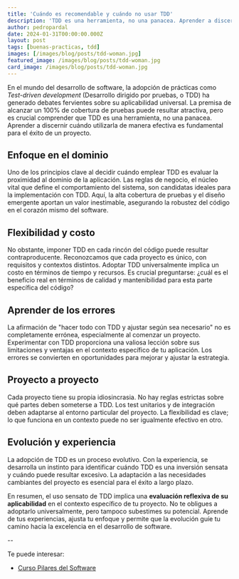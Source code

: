 ```yaml
---
title: 'Cuándo es recomendable y cuándo no usar TDD'
description: 'TDD es una herramienta, no una panacea. Aprender a discernir cuándo utilizarla de manera efectiva es fundamental para el éxito de un proyecto software.'
author: pedropardal
date: 2024-01-31T00:00:00.000Z
layout: post
tags: [buenas-practicas, tdd]
images: [/images/blog/posts/tdd-woman.jpg]
featured_image: /images/blog/posts/tdd-woman.jpg
card_image: /images/blog/posts/tdd-woman.jpg
---
```


En el mundo del desarrollo de software, la adopción de prácticas como *Test-driven development* (Desarrollo dirigido por pruebas, o TDD) ha generado debates fervientes sobre su aplicabilidad universal. La premisa de alcanzar un 100% de cobertura de pruebas puede resultar atractiva, pero es crucial comprender que TDD es una herramienta, no una panacea. Aprender a discernir cuándo utilizarla de manera efectiva es fundamental para el éxito de un proyecto.

## Enfoque en el dominio
Uno de los principios clave al decidir cuándo emplear TDD es evaluar la proximidad al dominio de la aplicación. Las reglas de negocio, el núcleo vital que define el comportamiento del sistema, son candidatas ideales para la implementación con TDD. Aquí, la alta cobertura de pruebas y el diseño emergente aportan un valor inestimable, asegurando la robustez del código en el corazón mismo del software.

## Flexibilidad y costo
No obstante, imponer TDD en cada rincón del código puede resultar contraproducente. Reconozcamos que cada proyecto es único, con requisitos y contextos distintos. Adoptar TDD universalmente implica un costo en términos de tiempo y recursos. Es crucial preguntarse: ¿cuál es el beneficio real en términos de calidad y mantenibilidad para esta parte específica del código?

## Aprender de los errores
La afirmación de "hacer todo con TDD y ajustar según sea necesario" no es completamente errónea, especialmente al comenzar un proyecto. Experimentar con TDD proporciona una valiosa lección sobre sus limitaciones y ventajas en el contexto específico de tu aplicación. Los errores se convierten en oportunidades para mejorar y ajustar la estrategia.

## Proyecto a proyecto
Cada proyecto tiene su propia idiosincrasia. No hay reglas estrictas sobre qué partes deben someterse a TDD. Los test unitarios y de integración deben adaptarse al entorno particular del proyecto. La flexibilidad es clave; lo que funciona en un contexto puede no ser igualmente efectivo en otro.

## Evolución y experiencia
La adopción de TDD es un proceso evolutivo. Con la experiencia, se desarrolla un instinto para identificar cuándo TDD es una inversión sensata y cuándo puede resultar excesivo. La adaptación a las necesidades cambiantes del proyecto es esencial para el éxito a largo plazo.

En resumen, el uso sensato de TDD implica una **evaluación reflexiva de su aplicabilidad** en el contexto específico de tu proyecto. No te obligues a adoptarlo universalmente, pero tampoco subestimes su potencial. Aprende de tus experiencias, ajusta tu enfoque y permite que la evolución guíe tu camino hacia la excelencia en el desarrollo de software.

--

Te puede interesar:

- [Curso Pilares del Software](https://www.exeal.com/cursos/pilares-del-software/)
